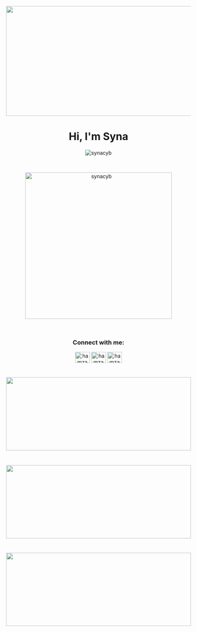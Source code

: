   <a href="https://github.com/synacyb" style="width: 100%;">
    <img height="300" align="center" width="150%" src="https://badge.mediaplus.ma/greenbinary/ayadouay"/>
  </a>

<h1 align="center">Hi, I'm Syna</h1>

<p align="center"> <img src="https://komarev.com/ghpvc/?username=synacyb&label=Profile%20views&color=0e75b6&style=flat" alt="synacyb" /> </p>

<br/>

<p align="center"><img height="400px" src="https://images5.alphacoders.com/480/480537.png" alt="synacyb" /></p>
<br/>


<h3 align="center">Connect with me:</h3>
<p align="center">
<a href="https://x.com/synacyb" target="blank"><img align="center" src="https://pbs.twimg.com/profile_images/1683366300054069248/67v23AEj_400x400.jpg" alt="hamza wahmane" height="30" width="40" /></a>
<a href="https://www.facebook.com/synacyb" target="blank"><img align="center" src="https://raw.githubusercontent.com/rahuldkjain/github-profile-readme-generator/master/src/images/icons/Social/facebook.svg" alt="hamza wahmane" height="30" width="40" /></a>
<a href="https://www.instagram.com/synacyb" target="blank"><img align="center" src="https://raw.githubusercontent.com/rahuldkjain/github-profile-readme-generator/master/src/images/icons/Social/instagram.svg" alt="hamza wahmane" height="30" width="40" /></a>
</p>

<h1></h1>
<a href="https://github.com/synacyb" width="100%">
  <img height=200 align="center" width="100%" src="https://github-readme-stats.vercel.app/api?username=synacyb&show_icons=true&card_width=500&theme=tokyonight" />
</a>
<h1></h1>
<a href="https://github.com/synacyb" align="center" width="100%">
  <img height=200 align="center" width="100%" src="https://github-readme-streak-stats.herokuapp.com/?user=synacyb&show_icons=true&card_width=500&theme=tokyonight" />
</a>
<h1></h1>
<a href="https://github.com/synacyb" width="100%">
  <img height=200 align="center" width="100%" src="https://github-readme-stats.vercel.app/api/top-langs?username=synacyb&layout=compact&langs_count=20&card_width=550&theme=tokyonight" />
</a>
